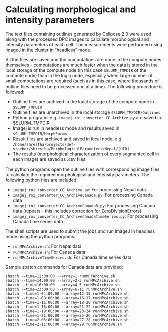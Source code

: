# Calculating morphological and intensity parameters

The text files containing outlines generated by Cellpose 2.0 were used along with the processed DPC images to calculate morphological and intensity parameters of each cell. The measurements were performed using ImageJ in the cluster in [“headless”](https://imagej.net/scripting/headless) mode. 

All the files are saved and the computations are done in the compute nodes themselves - computations are much faster when the data is stored in the local storage of the compute node (in this case `$SLURM_TMPDIR` of the compute node) than in the login node, especially when large number of small computations are required (such as in this case, where thousands of outline files need to be processed one at a time). The following procedure is followed: 
- Outline files are archived in the local storage of the compute node in `$SLURM_TMPDIR`
- Outline files are unarchived in the local storage `$SLURM_TMPDIR/Outlines`
- Python programs e.g. `imagej_roi_converter_CC_Archive.py` are saved in $SLURM_TMPDIR
- Imagej is run in headless mode and results saved in `$SLURM_TMPDIR/MorphParam`
- Result files are archived and saved in local node, e.g. `/home/shrestha/projects/def-stoeber/shrestha/MorphologicalParameters/Nepal/[UID]`
- The results (morphological characterization of every segmented cell in each image) are saved as .csv files 

The python programs open the outline files with corresponding image files to calculate the required morphological and intensity parameters. The following python files are included: 
- `imagej_roi_converter_CC_Archive.py`: For processing Nepal data
- `imagej_roi_converter_CC_ArchiveCanada.py`: For processing Canada data
- `imagej_roi_converter_CC_ArchiveCanadaR.py`: For processing Canada data (repeats - this includes correction for ZeroDivisionErrors)
- `imagej_roi_converter_CC_ArchiveCanadaTimeSeries.py`: For processing Canada time series data

The shell scripts are used to submit the jobs and run ImageJ in headless mode using the python programs: 
- `runMPnArchive.sh`: For Nepal data
- `runMPcArchive.sh`: For Canada data
- `runMPcArchiveTimeSeries.sh`: For Canada time series data

Sample sbatch commands for Canada data are provided:
```
sbatch --time=12:00:00 --array=1 runMPcArchive.sh     
sbatch --time=14:00:00 --array=2-3 runMPcArchive.sh
sbatch --time=16:00:00 --array=4-5 runMPcArchive.sh
sbatch --time=23:00:00 --array=6-11 runMPcArchive.sh
sbatch --time=1-04:00:00 --array=12-15 runMPcArchive.sh
sbatch --time=1-08:00:00 --array=16-17 runMPcArchive.sh
sbatch --time=1-11:00:00 --array=18-20 runMPcArchive.sh
sbatch --time=1-16:00:00 --array=21-22 runMPcArchive.sh
sbatch --time=1-19:00:00 --array=23-24 runMPcArchive.sh
sbatch --time=1-21:00:00 --array=25-26 runMPcArchive.sh
sbatch --time=2-03:00:00 --array=27-28 runMPcArchive.sh
sbatch --time=2-11:00:00 --array=29 runMPcArchive.sh
```
